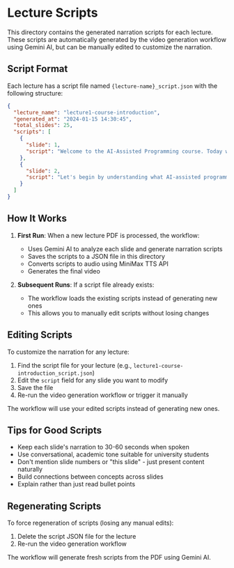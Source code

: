 # Lecture Scripts

This directory contains the generated narration scripts for each lecture. These scripts are automatically generated by the video generation workflow using Gemini AI, but can be manually edited to customize the narration.

## Script Format

Each lecture has a script file named `{lecture-name}_script.json` with the following structure:

```json
{
  "lecture_name": "lecture1-course-introduction",
  "generated_at": "2024-01-15 14:30:45",
  "total_slides": 25,
  "scripts": [
    {
      "slide": 1,
      "script": "Welcome to the AI-Assisted Programming course. Today we'll explore how artificial intelligence is revolutionizing the way we write code..."
    },
    {
      "slide": 2,
      "script": "Let's begin by understanding what AI-assisted programming really means..."
    }
  ]
}
```

## How It Works

1. **First Run**: When a new lecture PDF is processed, the workflow:
   - Uses Gemini AI to analyze each slide and generate narration scripts
   - Saves the scripts to a JSON file in this directory
   - Converts scripts to audio using MiniMax TTS API
   - Generates the final video

2. **Subsequent Runs**: If a script file already exists:
   - The workflow loads the existing scripts instead of generating new ones
   - This allows you to manually edit scripts without losing changes

## Editing Scripts

To customize the narration for any lecture:

1. Find the script file for your lecture (e.g., `lecture1-course-introduction_script.json`)
2. Edit the `script` field for any slide you want to modify
3. Save the file
4. Re-run the video generation workflow or trigger it manually

The workflow will use your edited scripts instead of generating new ones.

## Tips for Good Scripts

- Keep each slide's narration to 30-60 seconds when spoken
- Use conversational, academic tone suitable for university students
- Don't mention slide numbers or "this slide" - just present content naturally
- Build connections between concepts across slides
- Explain rather than just read bullet points

## Regenerating Scripts

To force regeneration of scripts (losing any manual edits):

1. Delete the script JSON file for the lecture
2. Re-run the video generation workflow

The workflow will generate fresh scripts from the PDF using Gemini AI.